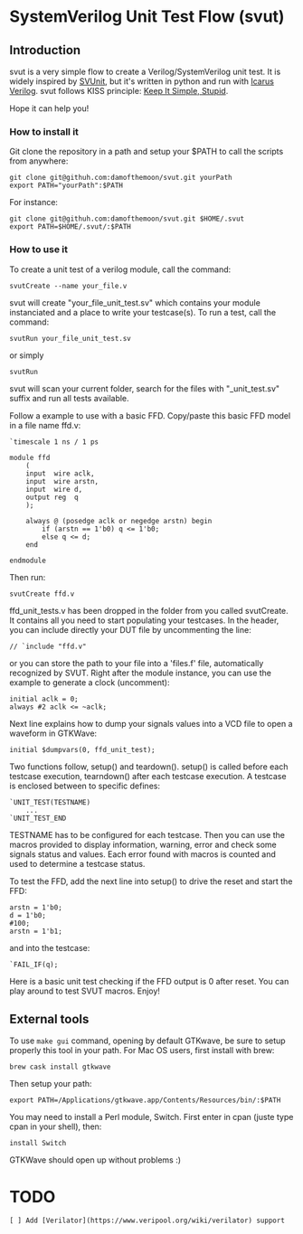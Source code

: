 # SystemVerilog Unit Test Flow (svut)

## Introduction

svut is a very simple flow to create a Verilog/SystemVerilog unit test.
It is widely inspired by [SVUnit](http://agilesoc.com/open-source-projects/svunit/),
but it's written in python and run with [Icarus Verilog](http://iverilog.icarus.com/).
svut follows KISS principle: [Keep It Simple, Stupid](https://en.wikipedia.org/wiki/KISS_principle).

Hope it can help you!

### How to install it

Git clone the repository in a path and setup your $PATH to call the scripts from anywhere:

    git clone git@githuh.com:damofthemoon/svut.git yourPath
    export PATH="yourPath":$PATH

For instance:

    git clone git@githuh.com:damofthemoon/svut.git $HOME/.svut
    export PATH=$HOME/.svut/:$PATH

### How to use it

To create a unit test of a verilog module, call the command:

    svutCreate --name your_file.v

svut will create "your_file_unit_test.sv" which contains your module
instanciated and a place to write your testcase(s).
To run a test, call the command:

    svutRun your_file_unit_test.sv

or simply

    svutRun

svut will scan your current folder, search for the files with "_unit_test.sv" suffix
and run all tests available.

Follow a example to use with a basic FFD. Copy/paste this basic FFD model in a file name ffd.v:

    `timescale 1 ns / 1 ps

    module ffd
        (
        input  wire aclk,
        input  wire arstn,
        input  wire d,
        output reg  q
        );

        always @ (posedge aclk or negedge arstn) begin
            if (arstn == 1'b0) q <= 1'b0;
            else q <= d;
        end

    endmodule

Then run:

    svutCreate ffd.v

ffd_unit_tests.v has been dropped in the folder from you called svutCreate. It contains all you need
to start populating your testcases. In the header, you can include directly your DUT file by uncommenting
the line:

    // `include "ffd.v"

or you can store the path to your file into a 'files.f' file, automatically recognized by SVUT.
Right after the module instance, you can use the example to generate a clock (uncomment):

    initial aclk = 0;
    always #2 aclk <= ~aclk;

Next line explains how to dump your signals values into a VCD file to open a waveform in GTKWave:

    initial $dumpvars(0, ffd_unit_test);

Two functions follow, setup() and teardown(). setup() is called before each testcase execution,
tearndown() after each testcase execution. A testcase is enclosed between to specific defines:

    `UNIT_TEST(TESTNAME)
        ...
    `UNIT_TEST_END

TESTNAME has to be configured for each testcase. Then you can use the macros provided to display
information, warning, error and check some signals status and values. Each error found with macros
is counted and used to determine a testcase status.

To test the FFD, add the next line into setup() to drive the reset and start the FFD:

    arstn = 1'b0;
    d = 1'b0;
    #100;
    arstn = 1'b1;

and into the testcase:

    `FAIL_IF(q);

Here is a basic unit test checking if the FFD output is 0 after reset. You can play around to
test SVUT macros. Enjoy!

## External tools

To use `make gui` command, opening by default GTKwave, be sure to setup properly this tool in your path.
For Mac OS users, first install with brew:

    brew cask install gtkwave

Then setup your path:

    export PATH=/Applications/gtkwave.app/Contents/Resources/bin/:$PATH

You may need to install a Perl module, Switch. First enter in cpan (juste type cpan in your shell), then:

    install Switch

GTKWave should open up without problems :)

# TODO

    [ ] Add [Verilator](https://www.veripool.org/wiki/verilator) support
